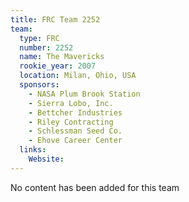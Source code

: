 ```yaml
---
title: FRC Team 2252
team:
  type: FRC
  number: 2252
  name: The Mavericks
  rookie_year: 2007
  location: Milan, Ohio, USA
  sponsors:
    - NASA Plum Brook Station
    - Sierra Lobo, Inc.
    - Bettcher Industries
    - Riley Contracting
    - Schlessman Seed Co.
    - Ehove Career Center
  links:
    Website: 
---
```

No content has been added for this team